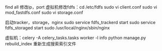 find all  修改ip，port
虚拟机修改fdfs：cd /etc/fdfs 
sudo vi client.conf
sudo vi  mod_fastdfs.conf
sudo vi storage.conf

启动tracker，storage，nginx
sudo service fdfs_trackerd start
sudo service fdfs_storaged start
sudo /usr/local/nginx/sbin/nginx

虚拟机：celery -A  celery_tasks.tasks worker -l info
python manage.py rebuild_index 重新生成搜索索引文件
